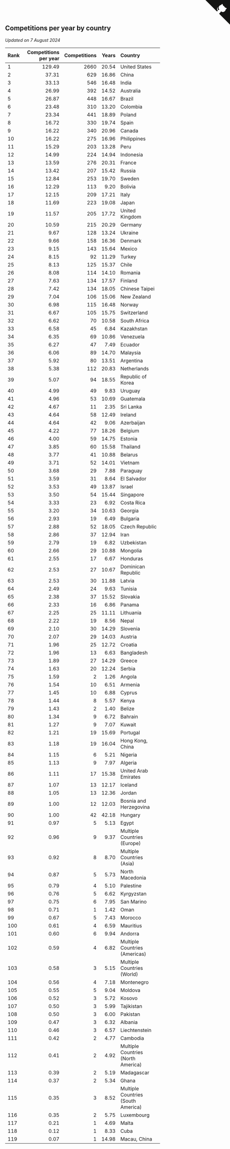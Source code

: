 ## Competitions per year by country

*Updated on  7 August 2024*

| Rank | Competitions per year | Competitions | Years | Country |
| :--- | ---: | ---: | ---: | :--- |
| 1 | 129.49 | 2660 | 20.54 | United States |
| 2 | 37.31 | 629 | 16.86 | China |
| 3 | 33.13 | 546 | 16.48 | India |
| 4 | 26.99 | 392 | 14.52 | Australia |
| 5 | 26.87 | 448 | 16.67 | Brazil |
| 6 | 23.48 | 310 | 13.20 | Colombia |
| 7 | 23.34 | 441 | 18.89 | Poland |
| 8 | 16.72 | 330 | 19.74 | Spain |
| 9 | 16.22 | 340 | 20.96 | Canada |
| 10 | 16.22 | 275 | 16.96 | Philippines |
| 11 | 15.29 | 203 | 13.28 | Peru |
| 12 | 14.99 | 224 | 14.94 | Indonesia |
| 13 | 13.59 | 276 | 20.31 | France |
| 14 | 13.42 | 207 | 15.42 | Russia |
| 15 | 12.84 | 253 | 19.70 | Sweden |
| 16 | 12.29 | 113 | 9.20 | Bolivia |
| 17 | 12.15 | 209 | 17.21 | Italy |
| 18 | 11.69 | 223 | 19.08 | Japan |
| 19 | 11.57 | 205 | 17.72 | United Kingdom |
| 20 | 10.59 | 215 | 20.29 | Germany |
| 21 | 9.67 | 128 | 13.24 | Ukraine |
| 22 | 9.66 | 158 | 16.36 | Denmark |
| 23 | 9.15 | 143 | 15.64 | Mexico |
| 24 | 8.15 | 92 | 11.29 | Turkey |
| 25 | 8.13 | 125 | 15.37 | Chile |
| 26 | 8.08 | 114 | 14.10 | Romania |
| 27 | 7.63 | 134 | 17.57 | Finland |
| 28 | 7.42 | 134 | 18.05 | Chinese Taipei |
| 29 | 7.04 | 106 | 15.06 | New Zealand |
| 30 | 6.98 | 115 | 16.48 | Norway |
| 31 | 6.67 | 105 | 15.75 | Switzerland |
| 32 | 6.62 | 70 | 10.58 | South Africa |
| 33 | 6.58 | 45 | 6.84 | Kazakhstan |
| 34 | 6.35 | 69 | 10.86 | Venezuela |
| 35 | 6.27 | 47 | 7.49 | Ecuador |
| 36 | 6.06 | 89 | 14.70 | Malaysia |
| 37 | 5.92 | 80 | 13.51 | Argentina |
| 38 | 5.38 | 112 | 20.83 | Netherlands |
| 39 | 5.07 | 94 | 18.55 | Republic of Korea |
| 40 | 4.99 | 49 | 9.83 | Uruguay |
| 41 | 4.96 | 53 | 10.69 | Guatemala |
| 42 | 4.67 | 11 | 2.35 | Sri Lanka |
| 43 | 4.64 | 58 | 12.49 | Ireland |
| 44 | 4.64 | 42 | 9.06 | Azerbaijan |
| 45 | 4.22 | 77 | 18.26 | Belgium |
| 46 | 4.00 | 59 | 14.75 | Estonia |
| 47 | 3.85 | 60 | 15.58 | Thailand |
| 48 | 3.77 | 41 | 10.88 | Belarus |
| 49 | 3.71 | 52 | 14.01 | Vietnam |
| 50 | 3.68 | 29 | 7.88 | Paraguay |
| 51 | 3.59 | 31 | 8.64 | El Salvador |
| 52 | 3.53 | 49 | 13.87 | Israel |
| 53 | 3.50 | 54 | 15.44 | Singapore |
| 54 | 3.33 | 23 | 6.92 | Costa Rica |
| 55 | 3.20 | 34 | 10.63 | Georgia |
| 56 | 2.93 | 19 | 6.49 | Bulgaria |
| 57 | 2.88 | 52 | 18.05 | Czech Republic |
| 58 | 2.86 | 37 | 12.94 | Iran |
| 59 | 2.79 | 19 | 6.82 | Uzbekistan |
| 60 | 2.66 | 29 | 10.88 | Mongolia |
| 61 | 2.55 | 17 | 6.67 | Honduras |
| 62 | 2.53 | 27 | 10.67 | Dominican Republic |
| 63 | 2.53 | 30 | 11.88 | Latvia |
| 64 | 2.49 | 24 | 9.63 | Tunisia |
| 65 | 2.38 | 37 | 15.52 | Slovakia |
| 66 | 2.33 | 16 | 6.86 | Panama |
| 67 | 2.25 | 25 | 11.11 | Lithuania |
| 68 | 2.22 | 19 | 8.56 | Nepal |
| 69 | 2.10 | 30 | 14.29 | Slovenia |
| 70 | 2.07 | 29 | 14.03 | Austria |
| 71 | 1.96 | 25 | 12.72 | Croatia |
| 72 | 1.96 | 13 | 6.63 | Bangladesh |
| 73 | 1.89 | 27 | 14.29 | Greece |
| 74 | 1.63 | 20 | 12.24 | Serbia |
| 75 | 1.59 | 2 | 1.26 | Angola |
| 76 | 1.54 | 10 | 6.51 | Armenia |
| 77 | 1.45 | 10 | 6.88 | Cyprus |
| 78 | 1.44 | 8 | 5.57 | Kenya |
| 79 | 1.43 | 2 | 1.40 | Belize |
| 80 | 1.34 | 9 | 6.72 | Bahrain |
| 81 | 1.27 | 9 | 7.07 | Kuwait |
| 82 | 1.21 | 19 | 15.69 | Portugal |
| 83 | 1.18 | 19 | 16.04 | Hong Kong, China |
| 84 | 1.15 | 6 | 5.21 | Nigeria |
| 85 | 1.13 | 9 | 7.97 | Algeria |
| 86 | 1.11 | 17 | 15.38 | United Arab Emirates |
| 87 | 1.07 | 13 | 12.17 | Iceland |
| 88 | 1.05 | 13 | 12.36 | Jordan |
| 89 | 1.00 | 12 | 12.03 | Bosnia and Herzegovina |
| 90 | 1.00 | 42 | 42.18 | Hungary |
| 91 | 0.97 | 5 | 5.13 | Egypt |
| 92 | 0.96 | 9 | 9.37 | Multiple Countries (Europe) |
| 93 | 0.92 | 8 | 8.70 | Multiple Countries (Asia) |
| 94 | 0.87 | 5 | 5.73 | North Macedonia |
| 95 | 0.79 | 4 | 5.10 | Palestine |
| 96 | 0.76 | 5 | 6.62 | Kyrgyzstan |
| 97 | 0.75 | 6 | 7.95 | San Marino |
| 98 | 0.71 | 1 | 1.42 | Oman |
| 99 | 0.67 | 5 | 7.43 | Morocco |
| 100 | 0.61 | 4 | 6.59 | Mauritius |
| 101 | 0.60 | 6 | 9.94 | Andorra |
| 102 | 0.59 | 4 | 6.82 | Multiple Countries (Americas) |
| 103 | 0.58 | 3 | 5.15 | Multiple Countries (World) |
| 104 | 0.56 | 4 | 7.18 | Montenegro |
| 105 | 0.55 | 5 | 9.04 | Moldova |
| 106 | 0.52 | 3 | 5.72 | Kosovo |
| 107 | 0.50 | 3 | 5.99 | Tajikistan |
| 108 | 0.50 | 3 | 6.00 | Pakistan |
| 109 | 0.47 | 3 | 6.32 | Albania |
| 110 | 0.46 | 3 | 6.57 | Liechtenstein |
| 111 | 0.42 | 2 | 4.77 | Cambodia |
| 112 | 0.41 | 2 | 4.92 | Multiple Countries (North America) |
| 113 | 0.39 | 2 | 5.19 | Madagascar |
| 114 | 0.37 | 2 | 5.34 | Ghana |
| 115 | 0.35 | 3 | 8.52 | Multiple Countries (South America) |
| 116 | 0.35 | 2 | 5.75 | Luxembourg |
| 117 | 0.21 | 1 | 4.69 | Malta |
| 118 | 0.12 | 1 | 8.33 | Cuba |
| 119 | 0.07 | 1 | 14.98 | Macau, China |


<a href="https://github.com/JustinTimeCuber/wca_statistics" class="github-corner" aria-label="View source on Github"><svg width="80" height="80" viewBox="0 0 250 250" style="fill:#151513; color:#fff; position: absolute; top: 0; border: 0; right: 0;" aria-hidden="true"><path d="M0,0 L115,115 L130,115 L142,142 L250,250 L250,0 Z"></path><path d="M128.3,109.0 C113.8,99.7 119.0,89.6 119.0,89.6 C122.0,82.7 120.5,78.6 120.5,78.6 C119.2,72.0 123.4,76.3 123.4,76.3 C127.3,80.9 125.5,87.3 125.5,87.3 C122.9,97.6 130.6,101.9 134.4,103.2" fill="currentColor" style="transform-origin: 130px 106px;" class="octo-arm"></path><path d="M115.0,115.0 C114.9,115.1 118.7,116.5 119.8,115.4 L133.7,101.6 C136.9,99.2 139.9,98.4 142.2,98.6 C133.8,88.0 127.5,74.4 143.8,58.0 C148.5,53.4 154.0,51.2 159.7,51.0 C160.3,49.4 163.2,43.6 171.4,40.1 C171.4,40.1 176.1,42.5 178.8,56.2 C183.1,58.6 187.2,61.8 190.9,65.4 C194.5,69.0 197.7,73.2 200.1,77.6 C213.8,80.2 216.3,84.9 216.3,84.9 C212.7,93.1 206.9,96.0 205.4,96.6 C205.1,102.4 203.0,107.8 198.3,112.5 C181.9,128.9 168.3,122.5 157.7,114.1 C157.9,116.9 156.7,120.9 152.7,124.9 L141.0,136.5 C139.8,137.7 141.6,141.9 141.8,141.8 Z" fill="currentColor" class="octo-body"></path></svg></a><style>.github-corner:hover .octo-arm{animation:octocat-wave 560ms ease-in-out}@keyframes octocat-wave{0%,100%{transform:rotate(0)}20%,60%{transform:rotate(-25deg)}40%,80%{transform:rotate(10deg)}}@media (max-width:500px){.github-corner:hover .octo-arm{animation:none}.github-corner .octo-arm{animation:octocat-wave 560ms ease-in-out}}</style>
